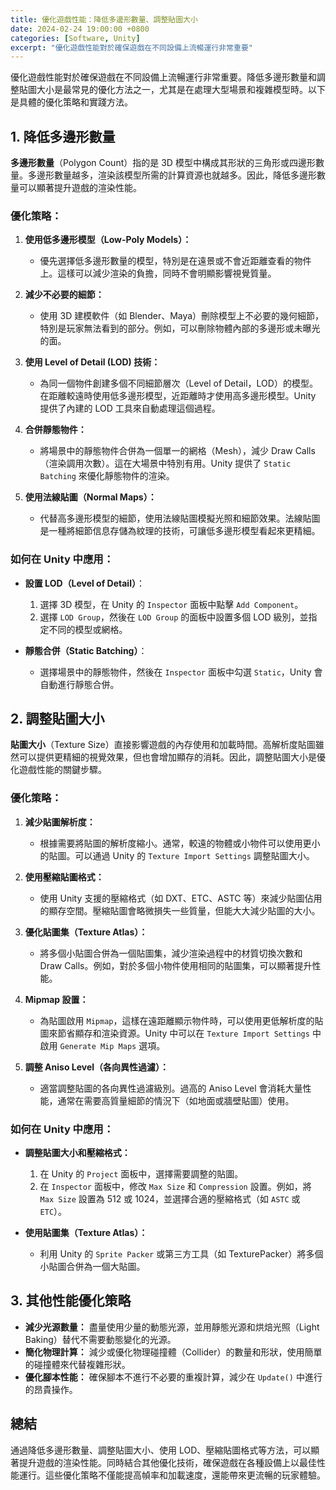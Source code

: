 ```yaml
---
title: 優化遊戲性能：降低多邊形數量、調整貼圖大小
date: 2024-02-24 19:00:00 +0800
categories: [Software, Unity]
excerpt: "優化遊戲性能對於確保遊戲在不同設備上流暢運行非常重要"
---
```


優化遊戲性能對於確保遊戲在不同設備上流暢運行非常重要。降低多邊形數量和調整貼圖大小是最常見的優化方法之一，尤其是在處理大型場景和複雜模型時。以下是具體的優化策略和實踐方法。

## **1. 降低多邊形數量**

**多邊形數量**（Polygon Count）指的是 3D 模型中構成其形狀的三角形或四邊形數量。多邊形數量越多，渲染該模型所需的計算資源也就越多。因此，降低多邊形數量可以顯著提升遊戲的渲染性能。

### **優化策略：**

1. **使用低多邊形模型（Low-Poly Models）：**
   - 優先選擇低多邊形數量的模型，特別是在遠景或不會近距離查看的物件上。這樣可以減少渲染的負擔，同時不會明顯影響視覺質量。

2. **減少不必要的細節：**
   - 使用 3D 建模軟件（如 Blender、Maya）刪除模型上不必要的幾何細節，特別是玩家無法看到的部分。例如，可以刪除物體內部的多邊形或未曝光的面。

3. **使用 Level of Detail (LOD) 技術：**
   - 為同一個物件創建多個不同細節層次（Level of Detail，LOD）的模型。在距離較遠時使用低多邊形模型，近距離時才使用高多邊形模型。Unity 提供了內建的 LOD 工具來自動處理這個過程。

4. **合併靜態物件：**
   - 將場景中的靜態物件合併為一個單一的網格（Mesh），減少 Draw Calls（渲染調用次數）。這在大場景中特別有用。Unity 提供了 `Static Batching` 來優化靜態物件的渲染。

5. **使用法線貼圖（Normal Maps）：**
   - 代替高多邊形模型的細節，使用法線貼圖模擬光照和細節效果。法線貼圖是一種將細節信息存儲為紋理的技術，可讓低多邊形模型看起來更精細。

### **如何在 Unity 中應用：**

- **設置 LOD（Level of Detail）**：
  1. 選擇 3D 模型，在 Unity 的 `Inspector` 面板中點擊 `Add Component`。
  2. 選擇 `LOD Group`，然後在 `LOD Group` 的面板中設置多個 LOD 級別，並指定不同的模型或網格。

- **靜態合併（Static Batching）**：
  - 選擇場景中的靜態物件，然後在 `Inspector` 面板中勾選 `Static`，Unity 會自動進行靜態合併。

## **2. 調整貼圖大小**

**貼圖大小**（Texture Size）直接影響遊戲的內存使用和加載時間。高解析度貼圖雖然可以提供更精細的視覺效果，但也會增加顯存的消耗。因此，調整貼圖大小是優化遊戲性能的關鍵步驟。

### **優化策略：**

1. **減少貼圖解析度：**
   - 根據需要將貼圖的解析度縮小。通常，較遠的物體或小物件可以使用更小的貼圖。可以通過 Unity 的 `Texture Import Settings` 調整貼圖大小。

2. **使用壓縮貼圖格式：**
   - 使用 Unity 支援的壓縮格式（如 DXT、ETC、ASTC 等）來減少貼圖佔用的顯存空間。壓縮貼圖會略微損失一些質量，但能大大減少貼圖的大小。

3. **優化貼圖集（Texture Atlas）：**
   - 將多個小貼圖合併為一個貼圖集，減少渲染過程中的材質切換次數和 Draw Calls。例如，對於多個小物件使用相同的貼圖集，可以顯著提升性能。

4. **Mipmap 設置：**
   - 為貼圖啟用 `Mipmap`，這樣在遠距離顯示物件時，可以使用更低解析度的貼圖來節省顯存和渲染資源。Unity 中可以在 `Texture Import Settings` 中啟用 `Generate Mip Maps` 選項。

5. **調整 Aniso Level（各向異性過濾）：**
   - 適當調整貼圖的各向異性過濾級別。過高的 Aniso Level 會消耗大量性能，通常在需要高質量細節的情況下（如地面或牆壁貼圖）使用。

### **如何在 Unity 中應用：**

- **調整貼圖大小和壓縮格式：**
  1. 在 Unity 的 `Project` 面板中，選擇需要調整的貼圖。
  2. 在 `Inspector` 面板中，修改 `Max Size` 和 `Compression` 設置。例如，將 `Max Size` 設置為 512 或 1024，並選擇合適的壓縮格式（如 `ASTC` 或 `ETC`）。

- **使用貼圖集（Texture Atlas）：**
  - 利用 Unity 的 `Sprite Packer` 或第三方工具（如 TexturePacker）將多個小貼圖合併為一個大貼圖。

## **3. 其他性能優化策略**

- **減少光源數量：** 盡量使用少量的動態光源，並用靜態光源和烘焙光照（Light Baking）替代不需要動態變化的光源。
- **簡化物理計算：** 減少或優化物理碰撞體（Collider）的數量和形狀，使用簡單的碰撞體來代替複雜形狀。
- **優化腳本性能：** 確保腳本不進行不必要的重複計算，減少在 `Update()` 中進行的昂貴操作。

## **總結**

通過降低多邊形數量、調整貼圖大小、使用 LOD、壓縮貼圖格式等方法，可以顯著提升遊戲的渲染性能。同時結合其他優化技術，確保遊戲在各種設備上以最佳性能運行。這些優化策略不僅能提高幀率和加載速度，還能帶來更流暢的玩家體驗。
